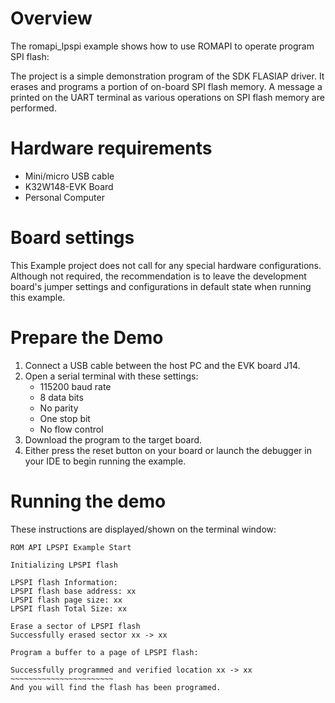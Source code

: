 Overview
========

The romapi_lpspi example shows how to use ROMAPI to operate program SPI flash:

The project is a simple demonstration program of the SDK FLASIAP driver. It erases and programs
a portion of on-board SPI flash memory. A message a printed on the UART terminal as various
operations on SPI flash memory are performed.

Hardware requirements
=====================
- Mini/micro USB cable
- K32W148-EVK Board
- Personal Computer

Board settings
==============
This Example project does not call for any special hardware configurations.
Although not required, the recommendation is to leave the development board's jumper settings
and configurations in default state when running this example.

Prepare the Demo
================
1. Connect a USB cable between the host PC and the EVK board J14.
2. Open a serial terminal with these settings:
    - 115200 baud rate
    - 8 data bits
    - No parity
    - One stop bit
    - No flow control
3. Download the program to the target board.
4. Either press the reset button on your board or launch the debugger in your IDE to begin running the example.

Running the demo
================
These instructions are displayed/shown on the terminal window:
~~~~~~~~~~~~~~~~~~~~~~~~
ROM API LPSPI Example Start

Initializing LPSPI flash

LPSPI flash Information:
LPSPI flash base address: xx
LPSPI flash page size: xx
LPSPI flash Total Size: xx

Erase a sector of LPSPI flash
Successfully erased sector xx -> xx

Program a buffer to a page of LPSPI flash:

Successfully programmed and verified location xx -> xx
~~~~~~~~~~~~~~~~~~~~~~~
And you will find the flash has been programed.

